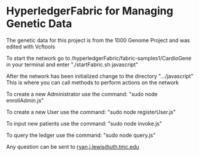 # HyperledgerFabric for Managing Genetic Data

The genetic data for this project is from the 1000 Genome Project and was edited with Vcftools

To start the network go to /hyperledgerFabric/fabric-samples1/CardioGene in your terminal and enter "./startFabric.sh javascript"

After the network has been initialized change to the directory ".../javascript"
This is where you can call methods to perform actions on the network
  
To create a new Administrator use the command: "sudo node enrollAdmin.js"

To create a new User use the command: "sudo node registerUser.js"

To input new patients use the command: "sudo node invoke.js"

To query the ledger use the command: "sudo node query.js"
  
  Any question can be sent to ryan.j.lewis@uth.tmc.edu
